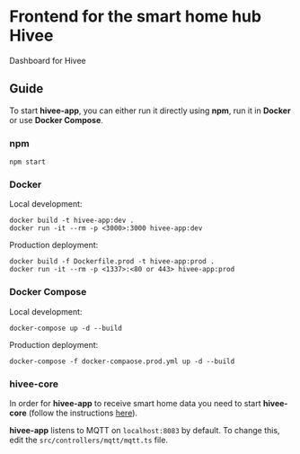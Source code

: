 # Frontend for the smart home hub Hivee

Dashboard for Hivee

## Guide

To start **hivee-app**, you can either run it directly using **npm**, run it in **Docker** or use **Docker Compose**.

### npm

```
npm start
```

### Docker

Local development:

```
docker build -t hivee-app:dev .
docker run -it --rm -p <3000>:3000 hivee-app:dev
```

Production deployment:

```
docker build -f Dockerfile.prod -t hivee-app:prod .
docker run -it --rm -p <1337>:<80 or 443> hivee-app:prod
```

### Docker Compose

Local development:

```
docker-compose up -d --build
```

Production deployment:
```
docker-compose -f docker-compaose.prod.yml up -d --build
```

### hivee-core

In order for **hivee-app** to receive smart home data you need to start **hivee-core** (follow the instructions [here](https://github.com/tobiasbrodd/hivee-core)).

**hivee-app** listens to MQTT on `localhost:8083` by default. To change this, edit the `src/controllers/mqtt/mqtt.ts` file.
